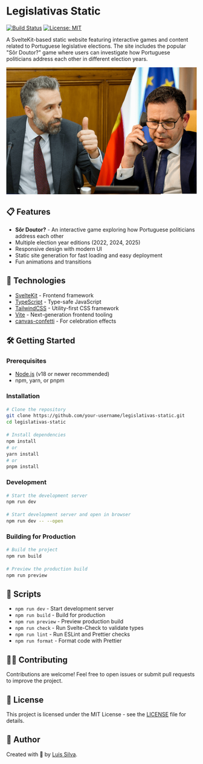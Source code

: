 # Legislativas Static

[![Build Status](https://img.shields.io/github/actions/workflow/status/your-username/legislativas-static/main.yml?branch=main&style=flat-square)](https://github.com/your-username/legislativas-static/actions)
[![License: MIT](https://img.shields.io/badge/License-MIT-blue.svg?style=flat-square)](https://opensource.org/licenses/MIT)

A SvelteKit-based static website featuring interactive games and content related to Portuguese legislative elections. The site includes the popular "Sôr Doutor?" game where users can investigate how Portuguese politicians address each other in different election years.

![Legislativas Preview](/static/images/banner-min.png)

## 📋 Features

- **Sôr Doutor?** - An interactive game exploring how Portuguese politicians address each other
- Multiple election year editions (2022, 2024, 2025)
- Responsive design with modern UI
- Static site generation for fast loading and easy deployment
- Fun animations and transitions

## 🚀 Technologies

- [SvelteKit](https://kit.svelte.dev/) - Frontend framework
- [TypeScript](https://www.typescriptlang.org/) - Type-safe JavaScript
- [TailwindCSS](https://tailwindcss.com/) - Utility-first CSS framework
- [Vite](https://vitejs.dev/) - Next-generation frontend tooling
- [canvas-confetti](https://github.com/catdad/canvas-confetti) - For celebration effects

## 🛠️ Getting Started

### Prerequisites

- [Node.js](https://nodejs.org/) (v18 or newer recommended)
- npm, yarn, or pnpm

### Installation

```bash
# Clone the repository
git clone https://github.com/your-username/legislativas-static.git
cd legislativas-static

# Install dependencies
npm install
# or
yarn install
# or
pnpm install
```

### Development

```bash
# Start the development server
npm run dev

# Start development server and open in browser
npm run dev -- --open
```

### Building for Production

```bash
# Build the project
npm run build

# Preview the production build
npm run preview
```

## 📝 Scripts

- `npm run dev` - Start development server
- `npm run build` - Build for production
- `npm run preview` - Preview production build
- `npm run check` - Run Svelte-Check to validate types
- `npm run lint` - Run ESLint and Prettier checks
- `npm run format` - Format code with Prettier

## 🧑‍💻 Contributing

Contributions are welcome! Feel free to open issues or submit pull requests to improve the project.

## 📄 License

This project is licensed under the MIT License - see the [LICENSE](LICENSE) file for details.

## 👤 Author

Created with 💙 by [Luis Silva](https://about.luissilva.eu).
